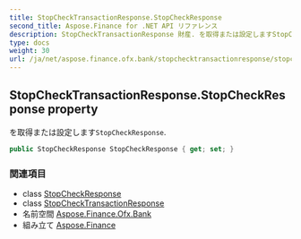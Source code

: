 ```yaml
---
title: StopCheckTransactionResponse.StopCheckResponse
second_title: Aspose.Finance for .NET API リファレンス
description: StopCheckTransactionResponse 財産. を取得または設定しますStopCheckResponse.
type: docs
weight: 30
url: /ja/net/aspose.finance.ofx.bank/stopchecktransactionresponse/stopcheckresponse/
---
```

## StopCheckTransactionResponse.StopCheckResponse property

を取得または設定します`StopCheckResponse`.

```csharp
public StopCheckResponse StopCheckResponse { get; set; }
```

### 関連項目

* class [StopCheckResponse](../../stopcheckresponse/)
* class [StopCheckTransactionResponse](../)
* 名前空間 [Aspose.Finance.Ofx.Bank](../../stopchecktransactionresponse/)
* 組み立て [Aspose.Finance](../../../)


